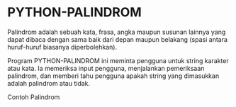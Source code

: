 # PYTHON-PALINDROM

Palindrom adalah sebuah kata, frasa, angka maupun susunan lainnya yang dapat dibaca dengan sama baik dari depan maupun belakang (spasi antara huruf-huruf biasanya diperbolehkan).

Program PYTHON-PALINDROM ini meminta pengguna untuk string karakter atau kata. Ia memeriksa input pengguna, menjalankan pemeriksaan palindrom, dan memberi tahu pengguna apakah string yang dimasukkan adalah palindrom atau tidak.

Contoh Palindrom
